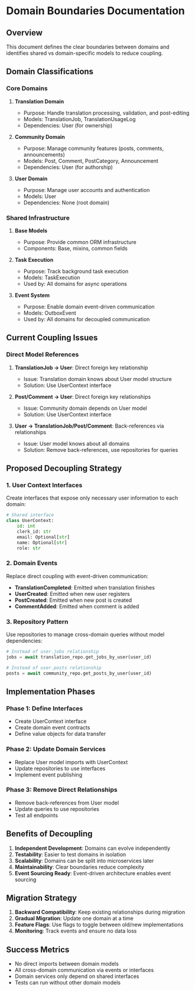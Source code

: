 # Domain Boundaries Documentation

## Overview
This document defines the clear boundaries between domains and identifies shared vs domain-specific models to reduce coupling.

## Domain Classifications

### Core Domains
1. **Translation Domain**
   - Purpose: Handle translation processing, validation, and post-editing
   - Models: TranslationJob, TranslationUsageLog
   - Dependencies: User (for ownership)

2. **Community Domain**
   - Purpose: Manage community features (posts, comments, announcements)
   - Models: Post, Comment, PostCategory, Announcement
   - Dependencies: User (for authorship)

3. **User Domain**
   - Purpose: Manage user accounts and authentication
   - Models: User
   - Dependencies: None (root domain)

### Shared Infrastructure
1. **Base Models**
   - Purpose: Provide common ORM infrastructure
   - Components: Base, mixins, common fields

2. **Task Execution**
   - Purpose: Track background task execution
   - Models: TaskExecution
   - Used by: All domains for async operations

3. **Event System**
   - Purpose: Enable domain event-driven communication
   - Models: OutboxEvent
   - Used by: All domains for decoupled communication

## Current Coupling Issues

### Direct Model References
1. **TranslationJob → User**: Direct foreign key relationship
   - Issue: Translation domain knows about User model structure
   - Solution: Use UserContext interface

2. **Post/Comment → User**: Direct foreign key relationships
   - Issue: Community domain depends on User model
   - Solution: Use UserContext interface

3. **User → TranslationJob/Post/Comment**: Back-references via relationships
   - Issue: User model knows about all domains
   - Solution: Remove back-references, use repositories for queries

## Proposed Decoupling Strategy

### 1. User Context Interfaces
Create interfaces that expose only necessary user information to each domain:

```python
# Shared interface
class UserContext:
    id: int
    clerk_id: str
    email: Optional[str]
    name: Optional[str]
    role: str
```

### 2. Domain Events
Replace direct coupling with event-driven communication:

- **TranslationCompleted**: Emitted when translation finishes
- **UserCreated**: Emitted when new user registers
- **PostCreated**: Emitted when new post is created
- **CommentAdded**: Emitted when comment is added

### 3. Repository Pattern
Use repositories to manage cross-domain queries without model dependencies:

```python
# Instead of user.jobs relationship
jobs = await translation_repo.get_jobs_by_user(user_id)

# Instead of user.posts relationship
posts = await community_repo.get_posts_by_user(user_id)
```

## Implementation Phases

### Phase 1: Define Interfaces
- Create UserContext interface
- Create domain event contracts
- Define value objects for data transfer

### Phase 2: Update Domain Services
- Replace User model imports with UserContext
- Update repositories to use interfaces
- Implement event publishing

### Phase 3: Remove Direct Relationships
- Remove back-references from User model
- Update queries to use repositories
- Test all endpoints

## Benefits of Decoupling

1. **Independent Development**: Domains can evolve independently
2. **Testability**: Easier to test domains in isolation
3. **Scalability**: Domains can be split into microservices later
4. **Maintainability**: Clear boundaries reduce complexity
5. **Event Sourcing Ready**: Event-driven architecture enables event sourcing

## Migration Strategy

1. **Backward Compatibility**: Keep existing relationships during migration
2. **Gradual Migration**: Update one domain at a time
3. **Feature Flags**: Use flags to toggle between old/new implementations
4. **Monitoring**: Track events and ensure no data loss

## Success Metrics

- No direct imports between domain models
- All cross-domain communication via events or interfaces
- Domain services only depend on shared interfaces
- Tests can run without other domain models